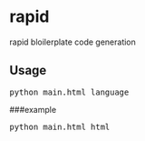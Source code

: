 # rapid
rapid bloilerplate code generation
## Usage

<pre>
python main.html language
</pre>
###example

<pre>
python main.html html
</pre>
